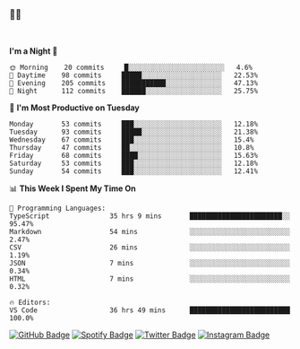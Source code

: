 ### 🤙🍺

<!-- <a href="https://github-readme-stats.vercel.app/api?username=hzak2xx&count_private=true&show_icons=true&theme=dracula">
  <img align="center" src="https://github-readme-stats.vercel.app/api?username=hzak2xx&count_private=true&show_icons=true&theme=dracula" />
</a>
</br> -->
</br>

<!--START_SECTION:waka-->
**I'm a Night 🦉** 

```text
🌞 Morning    20 commits     █░░░░░░░░░░░░░░░░░░░░░░░░   4.6% 
🌆 Daytime    98 commits     █████░░░░░░░░░░░░░░░░░░░░   22.53% 
🌃 Evening    205 commits    ███████████░░░░░░░░░░░░░░   47.13% 
🌙 Night      112 commits    ██████░░░░░░░░░░░░░░░░░░░   25.75%

```
📅 **I'm Most Productive on Tuesday** 

```text
Monday       53 commits     ███░░░░░░░░░░░░░░░░░░░░░░   12.18% 
Tuesday      93 commits     █████░░░░░░░░░░░░░░░░░░░░   21.38% 
Wednesday    67 commits     ███░░░░░░░░░░░░░░░░░░░░░░   15.4% 
Thursday     47 commits     ██░░░░░░░░░░░░░░░░░░░░░░░   10.8% 
Friday       68 commits     ████░░░░░░░░░░░░░░░░░░░░░   15.63% 
Saturday     53 commits     ███░░░░░░░░░░░░░░░░░░░░░░   12.18% 
Sunday       54 commits     ███░░░░░░░░░░░░░░░░░░░░░░   12.41%

```


📊 **This Week I Spent My Time On** 

```text
💬 Programming Languages: 
TypeScript               35 hrs 9 mins       ███████████████████████░░   95.47% 
Markdown                 54 mins             ░░░░░░░░░░░░░░░░░░░░░░░░░   2.47% 
CSV                      26 mins             ░░░░░░░░░░░░░░░░░░░░░░░░░   1.19% 
JSON                     7 mins              ░░░░░░░░░░░░░░░░░░░░░░░░░   0.34% 
HTML                     7 mins              ░░░░░░░░░░░░░░░░░░░░░░░░░   0.32%

🔥 Editors: 
VS Code                  36 hrs 49 mins      █████████████████████████   100.0%

```


<!--END_SECTION:waka-->

[![GitHub Badge](https://img.shields.io/badge/GitHub-100000?style=for-the-badge&logo=github&logoColor=white)](https://github.com/hzak2xx)
[![Spotify Badge](https://img.shields.io/badge/Spotify-1ED760?&style=for-the-badge&logo=spotify&logoColor=white)](https://open.spotify.com/user/uf90s6sbbh75a1mt44clkhkvf)
[![Twitter Badge](https://img.shields.io/badge/Twitter-1DA1F2?style=for-the-badge&logo=twitter&logoColor=white)](https://twitter.com/hzak2xx)
[![Instagram Badge](https://img.shields.io/badge/Instagram-E4405F?style=for-the-badge&logo=instagram&logoColor=white)](https://www.instagram.com/hzak2xx/)
